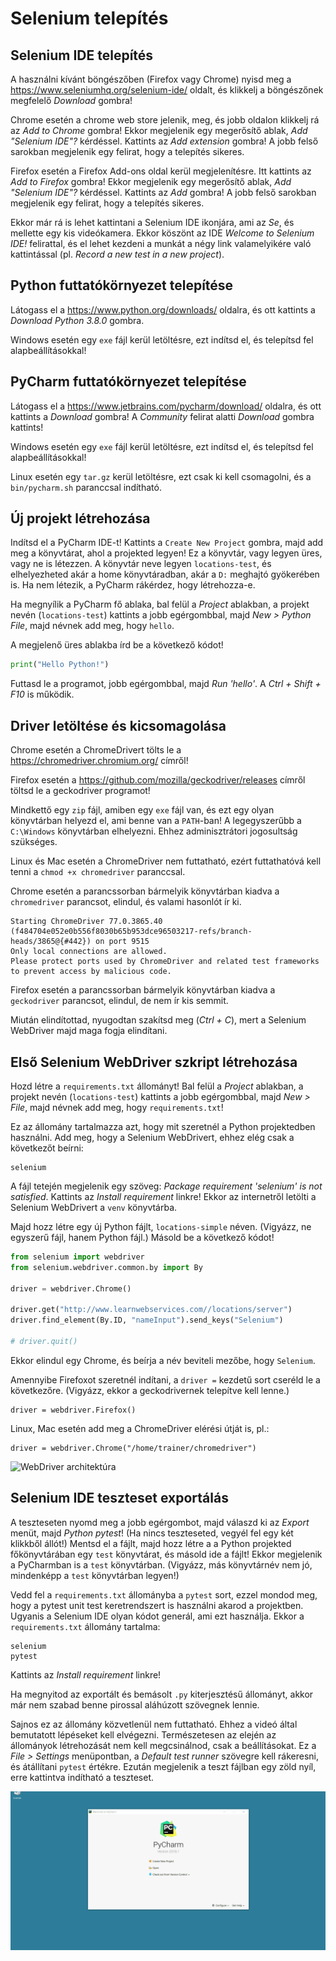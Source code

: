 # Selenium telepítés

## Selenium IDE telepítés

A használni kívánt böngészőben (Firefox vagy Chrome) nyisd meg 
a https://www.seleniumhq.org/selenium-ide/ oldalt, és klikkelj a böngészőnek
megfelelő _Download_ gombra!

Chrome esetén a chrome web store jelenik, meg, és jobb oldalon 
klikkelj rá az _Add to Chrome_ gombra! Ekkor megjelenik egy megerősítő ablak,
_Add "Selenium IDE"?_ kérdéssel. Kattints az _Add extension_ gombra! A 
jobb felső sarokban megjelenik egy felirat, hogy a telepítés sikeres.
  
Firefox esetén a Firefox Add-ons oldal kerül megjelenítésre. Itt kattints az
_Add to Firefox_ gombra! Ekkor megjelenik egy megerősítő ablak,
_Add "Selenium IDE"?_ kérdéssel. Kattints az _Add_ gombra! A 
jobb felső sarokban megjelenik egy felirat, hogy a telepítés sikeres.

Ekkor már rá is lehet kattintani a Selenium IDE ikonjára, ami az _Se_, és mellette egy kis
videókamera. Ekkor köszönt az IDE _Welcome to Selenium IDE!_ felirattal, és
el lehet kezdeni a munkát a négy link valamelyikére való kattintással (pl. 
  _Record a new test in a new project_).

## Python futtatókörnyezet telepítése

Látogass el a https://www.python.org/downloads/ oldalra, és ott kattints a
_Download Python 3.8.0_ gombra.

Windows esetén egy `exe` fájl kerül letöltésre, ezt indítsd el, 
és telepítsd fel alapbeállításokkal!

## PyCharm futtatókörnyezet telepítése

Látogass el a https://www.jetbrains.com/pycharm/download/ oldalra, és ott
kattints a _Download_ gombra! A _Community_ felirat alatti _Download_
gombra kattints!

Windows esetén egy `exe` fájl kerül letöltésre, ezt indítsd el, 
és telepítsd fel alapbeállításokkal!

Linux esetén egy `tar.gz` kerül letöltésre, ezt csak ki kell csomagolni, 
és a `bin/pycharm.sh` paranccsal indítható.

## Új projekt létrehozása

Indítsd el a PyCharm IDE-t! Kattints a `Create New Project` gombra, majd
add meg a könyvtárat, ahol a projekted legyen! Ez a könyvtár, vagy legyen üres,
vagy ne is létezzen. A könyvtár neve legyen `locations-test`, és elhelyezheted akár a home 
könyvtáradban, akár a `D:` meghajtó gyökerében is. Ha nem létezik, a PyCharm rákérdez, hogy létrehozza-e.

Ha megnyílik a PyCharm fő ablaka, bal felül a _Project_ ablakban,
a projekt nevén (`locations-test`) kattints a jobb egérgombbal, majd 
_New > Python File_, majd névnek add meg, hogy `hello`.

A megjelenő üres ablakba írd be a következő kódot!

```python
print("Hello Python!")
```

Futtasd le a programot, jobb egérgombbal, majd _Run 'hello'_. A _Ctrl + Shift + F10_
is működik.

## Driver letöltése és kicsomagolása

Chrome esetén a ChromeDrivert tölts le a https://chromedriver.chromium.org/
címről!

Firefox esetén a https://github.com/mozilla/geckodriver/releases címről
töltsd le a geckodriver programot! 

Mindkettő egy `zip` fájl, amiben egy `exe`
fájl van, és ezt egy olyan könyvtárban helyezd el, ami benne van a `PATH`-ban!
A legegyszerűbb a `C:\Windows` könyvtárban elhelyezni.  Ehhez adminisztrátori
jogosultság szükséges.

Linux és Mac esetén a ChromeDriver nem futtatható, ezért futtathatóvá kell
tenni a `chmod +x chromedriver` paranccsal.

Chrome esetén a parancssorban bármelyik könyvtárban kiadva a `chromedriver` parancsot,
elindul, és valami hasonlót ír ki.

```
Starting ChromeDriver 77.0.3865.40 (f484704e052e0b556f8030b65b953dce96503217-refs/branch-heads/3865@{#442}) on port 9515
Only local connections are allowed.
Please protect ports used by ChromeDriver and related test frameworks to prevent access by malicious code.
```

Firefox esetén a parancssorban bármelyik könyvtárban kiadva a `geckodriver` parancsot,
elindul, de nem ír kis semmit.

Miután elindítottad, nyugodtan szakítsd meg (_Ctrl + C_), mert a Selenium WebDriver
majd maga fogja elindítani.

## Első Selenium WebDriver szkript létrehozása

Hozd létre a `requirements.txt` állományt! Bal felül a _Project_ ablakban,
a projekt nevén (`locations-test`) kattints a jobb egérgombbal, majd 
_New > File_, majd névnek add meg, hogy `requirements.txt`!

Ez az állomány tartalmazza azt, hogy mit szeretnél a Python projektedben használni.
Add meg, hogy a Selenium WebDrivert, ehhez elég csak a következőt beírni:

```
selenium
```

A fájl tetején megjelenik egy szöveg: _Package requirement 'selenium' is
not satisfied_. Kattints az _Install requirement_ linkre! Ekkor az internetről
letölti a Selenium WebDrivert a `venv` könyvtárba.

Majd hozz létre egy új Python fájlt, `locations-simple` néven. (Vigyázz, ne egyszerű fájl, hanem Python fájl.) Másold be a következő
kódot!

```python
from selenium import webdriver
from selenium.webdriver.common.by import By

driver = webdriver.Chrome()

driver.get("http://www.learnwebservices.com//locations/server")
driver.find_element(By.ID, "nameInput").send_keys("Selenium")

# driver.quit()
```

Ekkor elindul egy Chrome, és beírja a név beviteli mezőbe, hogy `Selenium`.

Amennyibe Firefoxot szeretnél indítani, a `driver =` kezdetű sort cseréld le a következőre.
(Vigyázz, ekkor a geckodrivernek telepítve kell lenne.)

```
driver = webdriver.Firefox()
```

Linux, Mac esetén add meg a ChromeDriver elérési útját is, pl.:

```
driver = webdriver.Chrome("/home/trainer/chromedriver")
```

![WebDriver architektúra](https://miro.medium.com/max/1112/1*S34ifHbz7oTC5KVNCr-3OA.png)

## Selenium IDE teszteset exportálás

A teszteseten nyomd meg a jobb egérgombot, majd válaszd ki az _Export_ menüt,
majd _Python pytest_! (Ha nincs teszteseted, vegyél fel egy két klikkből állót!)
Mentsd el a fájlt, majd hozz létre a a Python projekted főkönyvtárában egy `test`
könyvtárat, és másold ide a fájlt! Ekkor
megjelenik a PyCharmban is a `test` könyvtárban. (Vigyázz, más könyvtárnév nem jó,
mindenképp a `test` könyvtárban legyen!)

Vedd fel a `requirements.txt` állományba a `pytest` sort, ezzel mondod meg, hogy 
a pytest unit test keretrendszert is használni akarod a projektben. Ugyanis a Selenium IDE
olyan kódot generál, ami ezt használja. Ekkor a `requirements.txt` állomány tartalma:

```
selenium
pytest
```

Kattints az _Install requirement_ linkre!

Ha megnyitod az exportált és bemásolt `.py` kiterjesztésű állományt, akkor már
nem szabad benne pirossal aláhúzott szövegnek lennie.

Sajnos ez az állomány közvetlenül nem futtatható. Ehhez a videó által bemutatott
lépéseket kell elvégezni. Természetesen az elején az állományok létrehozását nem kell megcsinálnod, csak a beállításokat. Ez a _File > Settings_ menüpontban, a _Default test runner_ szövegre kell rákeresni, és átállítani `pytest` értékre. Ezután megjelenik
a teszt fájlban egy zöld nyíl, erre kattintva indítható a teszteset.

![PyCharm pytest futtatás](pycharm-pytest.gif)